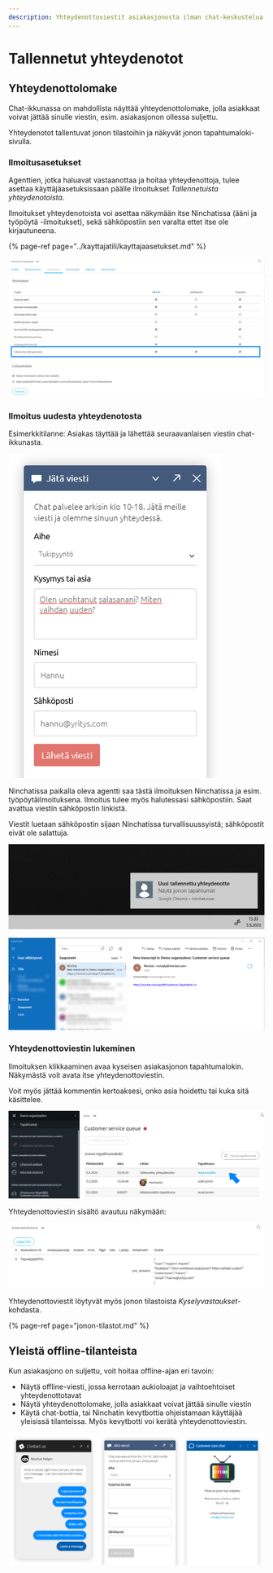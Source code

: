 ```yaml
---
description: Yhteydenottoviestit asiakasjonosta ilman chat-keskustelua
---
```


# Tallennetut yhteydenotot

## Yhteydenottolomake

Chat-ikkunassa on mahdollista näyttää yhteydenottolomake, jolla asiakkaat voivat jättää sinulle viestin, esim. asiakasjonon ollessa suljettu. 

Yhteydenotot tallentuvat jonon tilastoihin ja näkyvät jonon tapahtumaloki-sivulla.

### Ilmoitusasetukset

Agenttien, jotka haluavat vastaanottaa ja hoitaa yhteydenottoja, tulee asettaa käyttäjäasetuksissaan päälle ilmoitukset _Tallennetuista yhteydenotoista_.

Ilmoitukset yhteydenotoista voi asettaa näkymään itse Ninchatissa \(ääni ja työpöytä -ilmoitukset\), sekä sähköpostiin sen varalta ettet itse ole kirjautuneena.

{% page-ref page="../kayttajatili/kayttajaasetukset.md" %}

![K&#xE4;ytt&#xE4;j&#xE4;asetukset - Ilmoitukset - Tallennetut yhteydenotot](../.gitbook/assets/registered-settings-fi.png)

### Ilmoitus uudesta yhteydenotosta

Esimerkkitilanne: Asiakas täyttää ja lähettää seuraavanlaisen viestin chat-ikkunasta.

![Offline-yhteydenotto](../.gitbook/assets/registered-asiakas.PNG)

Ninchatissa paikalla oleva agentti saa tästä ilmoituksen Ninchatissa ja esim. työpöytäilmoituksena. Ilmoitus tulee myös halutessasi sähköpostiin. Saat avattua viestin sähköpostin linkistä. 

Viestit luetaan sähköpostin sijaan Ninchatissa turvallisuussyistä; sähköpostit eivät ole salattuja.

![Ty&#xF6;p&#xF6;yt&#xE4;ilmoitus yhteydenotosta](../.gitbook/assets/registered-notification-fi.png)

![S&#xE4;hk&#xF6;posti-ilmoitus yhteydenotosta](../.gitbook/assets/registered-email.png)

### Yhteydenottoviestin lukeminen

Ilmoituksen klikkaaminen avaa kyseisen asiakasjonon tapahtumalokin. Näkymästä voit avata itse yhteydenottoviestin. 

Voit myös jättää kommentin kertoaksesi, onko asia hoidettu tai kuka sitä käsittelee.

![Jonon tapahtumaloki - uusi yhteydenotto](../.gitbook/assets/registered-log.png)

Yhteydenottoviestin sisältö avautuu näkymään: 

![](../.gitbook/assets/registered-transcript.png)

Yhteydenottoviestit löytyvät myös jonon tilastoista _Kyselyvastaukset_-kohdasta.

{% page-ref page="jonon-tilastot.md" %}

## Yleistä offline-tilanteista

Kun asiakasjono on suljettu, voit hoitaa offline-ajan eri tavoin:

* Näytä offline-viesti, jossa kerrotaan aukioloajat ja vaihtoehtoiset yhteydenottotavat
* Näytä yhteydenottolomake, jolla asiakkaat voivat jättää sinulle viestin
* Käytä chat-bottia, tai Ninchatin kevytbottia ohjeistamaan käyttäjää yleisissä tilanteissa. Myös kevytbotti voi kerätä yhteydenottoviestin.

![Offline-n&#xE4;kymi&#xE4;: Ninchat-kevytbotti, yhteydenottolomake, suljettu-viesti](../.gitbook/assets/offline-views.png)

